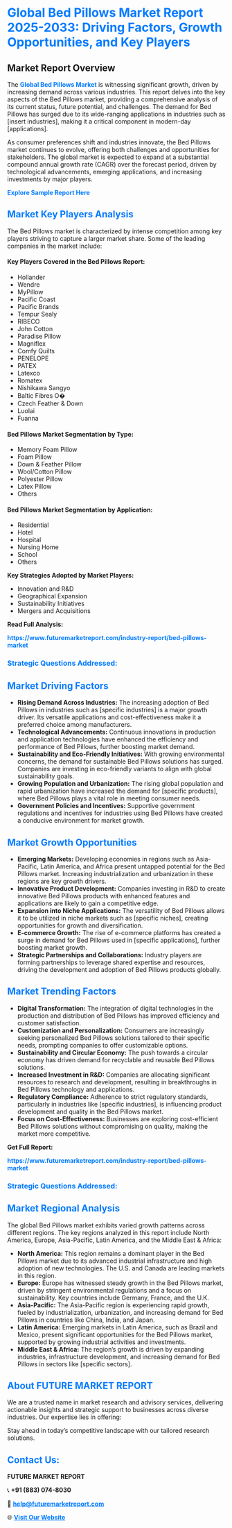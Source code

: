 <h1 style="color: #007BFF;">Global Bed Pillows Market Report 2025-2033: Driving Factors, Growth Opportunities, and Key Players</h1>

<section id="overview">
<h2>Market Report Overview</h2>
<p>The <a href="https://www.futuremarketreport.com/industry-report/bed-pillows-market" style="color: #007BFF; text-decoration: none;"><strong>Global Bed Pillows Market</strong></a> is witnessing significant growth, driven by increasing demand across various industries. This report delves into the key aspects of the Bed Pillows market, providing a comprehensive analysis of its current status, future potential, and challenges. The demand for Bed Pillows has surged due to its wide-ranging applications in industries such as [insert industries], making it a critical component in modern-day [applications].</p>
<p>As consumer preferences shift and industries innovate, the Bed Pillows market continues to evolve, offering both challenges and opportunities for stakeholders. The global market is expected to expand at a substantial compound annual growth rate (CAGR) over the forecast period, driven by technological advancements, emerging applications, and increasing investments by major players.</p>
</section>

<section id="overview">
<p><a href="https://www.futuremarketreport.com/request-sample/reportId=85912" style="color: #007BFF; text-decoration: none;"><strong>Explore Sample Report Here</strong></a></p>
</section>

<section id="key-players">
<h2 style="color: #007BFF;">Market Key Players Analysis</h2>
<p>The Bed Pillows market is characterized by intense competition among key players striving to capture a larger market share. Some of the leading companies in the market include:</p>
<h4>Key Players Covered in the Bed Pillows Report:</h4>
<ul><li>Hollander</li><li>Wendre</li><li>MyPillow</li><li>Pacific Coast</li><li>Pacific Brands</li><li>Tempur Sealy</li><li>RIBECO</li><li>John Cotton</li><li>Paradise Pillow</li><li>Magniflex</li><li>Comfy Quilts</li><li>PENELOPE</li><li>PATEX</li><li>Latexco</li><li>Romatex</li><li>Nishikawa Sangyo</li><li>Baltic Fibres O�</li><li>Czech Feather &amp; Down</li><li>Luolai</li><li>Fuanna</li></ul>
<h4>Bed Pillows Market Segmentation by Type:</h4>
<ul><li>Memory Foam Pillow</li><li>Foam Pillow</li><li>Down &amp; Feather Pillow</li><li>Wool/Cotton Pillow</li><li>Polyester Pillow</li><li>Latex Pillow</li><li>Others</li></ul>

<h4>Bed Pillows Market Segmentation by Application:</h4>
<ul><li>Residential</li><li>Hotel</li><li>Hospital</li><li>Nursing Home</li><li>School</li><li>Others</li></ul>
<p><strong>Key Strategies Adopted by Market Players:</strong></p>
<ul>
<li>Innovation and R&D</li>
<li>Geographical Expansion</li>
<li>Sustainability Initiatives</li>
<li>Mergers and Acquisitions</li>
</ul>
</section>

<section>
<p><strong>Read Full Analysis: </strong></p><a href="https://www.futuremarketreport.com/industry-report/bed-pillows-market" style="color: #007BFF; text-decoration: none;"><strong>https://www.futuremarketreport.com/industry-report/bed-pillows-market</strong></a>
<h3 style="color: #007BFF;">Strategic Questions Addressed:</h3>
</section>

<section id="driving-factors">
<h2 style="color: #007BFF;">Market Driving Factors</h2>
<ul>
<li><strong>Rising Demand Across Industries:</strong> The increasing adoption of Bed Pillows in industries such as [specific industries] is a major growth driver. Its versatile applications and cost-effectiveness make it a preferred choice among manufacturers.</li>
<li><strong>Technological Advancements:</strong> Continuous innovations in production and application technologies have enhanced the efficiency and performance of Bed Pillows, further boosting market demand.</li>
<li><strong>Sustainability and Eco-Friendly Initiatives:</strong> With growing environmental concerns, the demand for sustainable Bed Pillows solutions has surged. Companies are investing in eco-friendly variants to align with global sustainability goals.</li>
<li><strong>Growing Population and Urbanization:</strong> The rising global population and rapid urbanization have increased the demand for [specific products], where Bed Pillows plays a vital role in meeting consumer needs.</li>
<li><strong>Government Policies and Incentives:</strong> Supportive government regulations and incentives for industries using Bed Pillows have created a conducive environment for market growth.</li>
</ul>
</section>

<section id="growth-opportunities">
<h2 style="color: #007BFF;">Market Growth Opportunities</h2>
<ul>
<li><strong>Emerging Markets:</strong> Developing economies in regions such as Asia-Pacific, Latin America, and Africa present untapped potential for the Bed Pillows market. Increasing industrialization and urbanization in these regions are key growth drivers.</li>
<li><strong>Innovative Product Development:</strong> Companies investing in R&D to create innovative Bed Pillows products with enhanced features and applications are likely to gain a competitive edge.</li>
<li><strong>Expansion into Niche Applications:</strong> The versatility of Bed Pillows allows it to be utilized in niche markets such as [specific niches], creating opportunities for growth and diversification.</li>
<li><strong>E-commerce Growth:</strong> The rise of e-commerce platforms has created a surge in demand for Bed Pillows used in [specific applications], further boosting market growth.</li>
<li><strong>Strategic Partnerships and Collaborations:</strong> Industry players are forming partnerships to leverage shared expertise and resources, driving the development and adoption of Bed Pillows products globally.</li>
</ul>
</section>

<section id="trending-factors">
<h2 style="color: #007BFF;">Market Trending Factors</h2>
<ul>
<li><strong>Digital Transformation:</strong> The integration of digital technologies in the production and distribution of Bed Pillows has improved efficiency and customer satisfaction.</li>
<li><strong>Customization and Personalization:</strong> Consumers are increasingly seeking personalized Bed Pillows solutions tailored to their specific needs, prompting companies to offer customizable options.</li>
<li><strong>Sustainability and Circular Economy:</strong> The push towards a circular economy has driven demand for recyclable and reusable Bed Pillows solutions.</li>
<li><strong>Increased Investment in R&D:</strong> Companies are allocating significant resources to research and development, resulting in breakthroughs in Bed Pillows technology and applications.</li>
<li><strong>Regulatory Compliance:</strong> Adherence to strict regulatory standards, particularly in industries like [specific industries], is influencing product development and quality in the Bed Pillows market.</li>
<li><strong>Focus on Cost-Effectiveness:</strong> Businesses are exploring cost-efficient Bed Pillows solutions without compromising on quality, making the market more competitive.</li>
</ul>
</section>

<section>
<p><strong>Get Full Report: </strong></p><a href="https://www.futuremarketreport.com/industry-report/bed-pillows-market" style="color: #007BFF; text-decoration: none;"><strong>https://www.futuremarketreport.com/industry-report/bed-pillows-market</strong></a>
<h3 style="color: #007BFF;">Strategic Questions Addressed:</h3>
</section>


<section id="regional-analysis">
<h2 style="color: #007BFF;">Market Regional Analysis</h2>
<p>The global Bed Pillows market exhibits varied growth patterns across different regions. The key regions analyzed in this report include North America, Europe, Asia-Pacific, Latin America, and the Middle East & Africa:</p>
<ul>
<li><strong>North America:</strong> This region remains a dominant player in the Bed Pillows market due to its advanced industrial infrastructure and high adoption of new technologies. The U.S. and Canada are leading markets in this region.</li>
<li><strong>Europe:</strong> Europe has witnessed steady growth in the Bed Pillows market, driven by stringent environmental regulations and a focus on sustainability. Key countries include Germany, France, and the U.K.</li>
<li><strong>Asia-Pacific:</strong> The Asia-Pacific region is experiencing rapid growth, fueled by industrialization, urbanization, and increasing demand for Bed Pillows in countries like China, India, and Japan.</li>
<li><strong>Latin America:</strong> Emerging markets in Latin America, such as Brazil and Mexico, present significant opportunities for the Bed Pillows market, supported by growing industrial activities and investments.</li>
<li><strong>Middle East & Africa:</strong> The region’s growth is driven by expanding industries, infrastructure development, and increasing demand for Bed Pillows in sectors like [specific sectors].</li>
</ul>
</section>

<footer>
<h2 style="color: #007BFF;">About FUTURE MARKET REPORT</h2>
<p>We are a trusted name in market research and advisory services, delivering actionable insights and strategic support to businesses across diverse industries. Our expertise lies in offering:</p>

<p>Stay ahead in today’s competitive landscape with our tailored research solutions.</p>

<h2 style="color: #007BFF;">Contact Us:</h2>
<p><strong>FUTURE MARKET REPORT</strong></p>
<p>📞 <strong>+91 (883) 074-8030</strong></p>
<p>📧 <strong><a href="mailto:help@futuremarketreport.com" style="color: #007BFF;">help@futuremarketreport.com</a></strong></p>
<p>🌐 <strong><a href="https://www.futuremarketreport.com/" style="color: #007BFF;">Visit Our Website</a></strong></p>
</footer>
